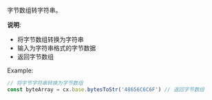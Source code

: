 字节数组转字符串。

**说明**: 
- 将字节数组转换为字符串
- 输入为字符串格式的字节数据
- 返回字节数组

Example:
```javascript
// 将字节字符串转换为字节数组
const byteArray = cx.base.bytesToStr('48656C6C6F') // 返回字节数组
```